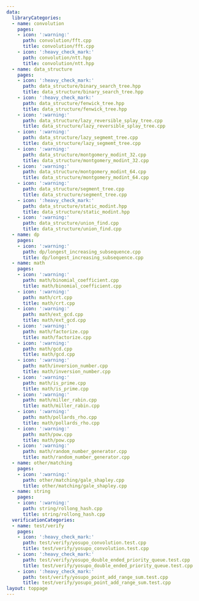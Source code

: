 ```yaml
---
data:
  libraryCategories:
  - name: convolution
    pages:
    - icon: ':warning:'
      path: convolution/fft.cpp
      title: convolution/fft.cpp
    - icon: ':heavy_check_mark:'
      path: convolution/ntt.hpp
      title: convolution/ntt.hpp
  - name: data_structure
    pages:
    - icon: ':heavy_check_mark:'
      path: data_structure/binary_search_tree.hpp
      title: data_structure/binary_search_tree.hpp
    - icon: ':heavy_check_mark:'
      path: data_structure/fenwick_tree.hpp
      title: data_structure/fenwick_tree.hpp
    - icon: ':warning:'
      path: data_structure/lazy_reversible_splay_tree.cpp
      title: data_structure/lazy_reversible_splay_tree.cpp
    - icon: ':warning:'
      path: data_structure/lazy_segmemt_tree.cpp
      title: data_structure/lazy_segmemt_tree.cpp
    - icon: ':warning:'
      path: data_structure/montgomery_modint_32.cpp
      title: data_structure/montgomery_modint_32.cpp
    - icon: ':warning:'
      path: data_structure/montgomery_modint_64.cpp
      title: data_structure/montgomery_modint_64.cpp
    - icon: ':warning:'
      path: data_structure/segment_tree.cpp
      title: data_structure/segment_tree.cpp
    - icon: ':heavy_check_mark:'
      path: data_structure/static_modint.hpp
      title: data_structure/static_modint.hpp
    - icon: ':warning:'
      path: data_structure/union_find.cpp
      title: data_structure/union_find.cpp
  - name: dp
    pages:
    - icon: ':warning:'
      path: dp/longest_increasing_subsequence.cpp
      title: dp/longest_increasing_subsequence.cpp
  - name: math
    pages:
    - icon: ':warning:'
      path: math/binomial_coefficient.cpp
      title: math/binomial_coefficient.cpp
    - icon: ':warning:'
      path: math/crt.cpp
      title: math/crt.cpp
    - icon: ':warning:'
      path: math/ext_gcd.cpp
      title: math/ext_gcd.cpp
    - icon: ':warning:'
      path: math/factorize.cpp
      title: math/factorize.cpp
    - icon: ':warning:'
      path: math/gcd.cpp
      title: math/gcd.cpp
    - icon: ':warning:'
      path: math/inversion_number.cpp
      title: math/inversion_number.cpp
    - icon: ':warning:'
      path: math/is_prime.cpp
      title: math/is_prime.cpp
    - icon: ':warning:'
      path: math/miller_rabin.cpp
      title: math/miller_rabin.cpp
    - icon: ':warning:'
      path: math/pollards_rho.cpp
      title: math/pollards_rho.cpp
    - icon: ':warning:'
      path: math/pow.cpp
      title: math/pow.cpp
    - icon: ':warning:'
      path: math/random_number_generator.cpp
      title: math/random_number_generator.cpp
  - name: other/matching
    pages:
    - icon: ':warning:'
      path: other/matching/gale_shapley.cpp
      title: other/matching/gale_shapley.cpp
  - name: string
    pages:
    - icon: ':warning:'
      path: string/rollong_hash.cpp
      title: string/rollong_hash.cpp
  verificationCategories:
  - name: test/verify
    pages:
    - icon: ':heavy_check_mark:'
      path: test/verify/yosupo_convolution.test.cpp
      title: test/verify/yosupo_convolution.test.cpp
    - icon: ':heavy_check_mark:'
      path: test/verify/yosupo_double_ended_priority_queue.test.cpp
      title: test/verify/yosupo_double_ended_priority_queue.test.cpp
    - icon: ':heavy_check_mark:'
      path: test/verify/yosupo_point_add_range_sum.test.cpp
      title: test/verify/yosupo_point_add_range_sum.test.cpp
layout: toppage
---
```

